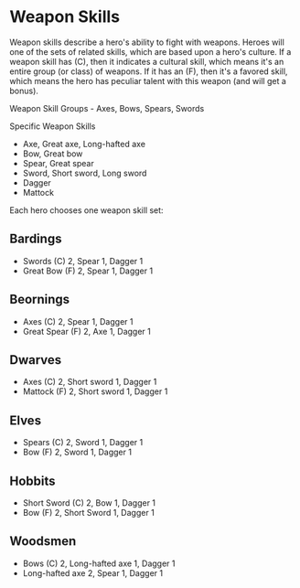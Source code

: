 # Weapon Skills

Weapon skills describe a hero's ability to fight with weapons.  Heroes will one of the sets of related skills, which are based upon a hero's culture.  If a weapon skill has (C), then it indicates a cultural skill, which means it's an entire group (or class) of weapons.  If it has an (F), then it's a favored skill, which means the hero has peculiar talent with this weapon (and will get a bonus).

Weapon Skill Groups - Axes, Bows, Spears, Swords 

Specific Weapon Skills
* Axe, Great axe, Long-hafted axe
* Bow, Great bow
* Spear, Great spear
* Sword, Short sword, Long sword
* Dagger
* Mattock

Each hero chooses one weapon skill set:

## Bardings

* Swords (C) 2, Spear 1, Dagger 1
* Great Bow (F) 2, Spear 1, Dagger 1

## Beornings

* Axes (C) 2, Spear 1, Dagger 1
* Great Spear (F) 2, Axe 1, Dagger 1

## Dwarves 

* Axes (C) 2, Short sword 1, Dagger 1
* Mattock (F) 2, Short sword 1, Dagger 1

## Elves

* Spears (C) 2, Sword 1, Dagger 1
* Bow (F) 2, Sword 1, Dagger 1

## Hobbits

* Short Sword (C) 2, Bow 1, Dagger 1
* Bow (F) 2, Short Sword 1, Dagger 1

## Woodsmen

* Bows (C) 2, Long-hafted axe 1, Dagger 1
* Long-hafted axe 2, Spear 1, Dagger 1

